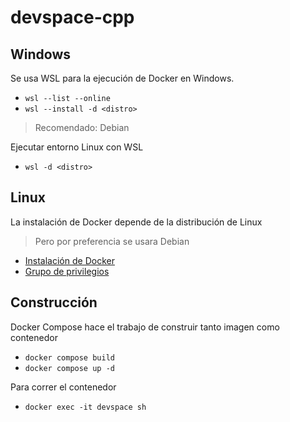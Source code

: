 # devspace-cpp
## Windows
Se usa WSL para la ejecución de Docker en Windows.
- `wsl --list --online`
- `wsl --install -d <distro>`

> Recomendado: Debian

Ejecutar entorno Linux con WSL 
- `wsl -d <distro>`

## Linux
La instalación de Docker depende de la distribución de Linux
> Pero por preferencia se usara Debian
- [Instalación de Docker](https://docs.docker.com/engine/install/debian/)
- [Grupo de privilegios](https://docs.docker.com/engine/install/linux-postinstall/)


## Construcción
Docker Compose hace el trabajo de construir tanto imagen como contenedor
-  `docker compose build`
-  `docker compose up -d`

Para correr el contenedor
- `docker exec -it devspace sh`
